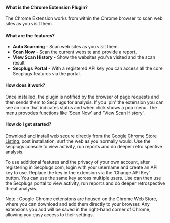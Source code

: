 #### What is the __Chrome Extension Plugin__?
The Chrome Extension works from within the Chrome browser to scan web sites as you visit them. 

#### What are the features?

- __Auto Scanning__ - Scan web sites as you visit them. 
- __Scan Now__ - Scan the current website and provide a report.
- __View Scan History__ - Show the websites you've visited and the scan result
- __Secplugs Portal__ - With a registered API key you can access all the core Secplugs features via the portal.

#### How does it work?

Once installed, the plugin is notified by the browser of page requests and then sends them to Secplugs for analysis.
If you 'pin' the extension you can see an icon that indicates status and when click shows a pop menu. 
The menu provodes functions like 'Scan Now' and 'View Scan History'.

#### How do I get started?

Download and install web secure directly from the [Google Chrome Store Listing](https://chrome.google.com/webstore/detail/secplugs-web-secure/pdhkebbpndcoebankoedojjiepmgomgc), post installation, surf the web as you normally would.
Use the secplugs console to view activity, run reports and do deeper retro spective analysis.

To use additional features and the privacy of your own account, after registering in Secplugs.com, login with your username and create an API key to use.
Replace the key in the extension via the 'Change API Key' button. You can use the same key across multiple users.
Use can then use the Secplugs portal to view activity, run reports and do deeper retrospective threat analysis. 

Note : Google Chrome extensions are housed on the Chrome Web Store, where you can download and add them directly to your browser. Any extensions you add will be saved in the right-hand corner of Chrome, allowing you easy access to their settings.


